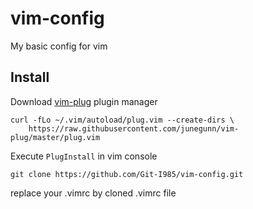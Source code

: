 # vim-config
My basic config for vim

## Install

Download [vim-plug](https://github.com/junegunn/vim-plug) plugin manager

```
curl -fLo ~/.vim/autoload/plug.vim --create-dirs \
    https://raw.githubusercontent.com/junegunn/vim-plug/master/plug.vim
```
Execute
``` PlugInstall ``` in vim console

```
git clone https://github.com/Git-I985/vim-config.git
```

replace your .vimrc by cloned .vimrc file
